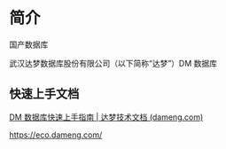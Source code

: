 # 简介

国产数据库

武汉达梦数据库股份有限公司（以下简称“达梦”）DM 数据库

## 快速上手文档

[DM 数据库快速上手指南 | 达梦技术文档 (dameng.com)](https://eco.dameng.com/docs/zh-cn/start/index.html)

https://eco.dameng.com/

